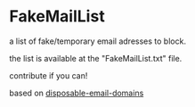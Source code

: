# FakeMailList
a list of fake/temporary email adresses to block.

the list is available at the "FakeMailList.txt" file.

contribute if you can!

based on [disposable-email-domains](URL "title text")
